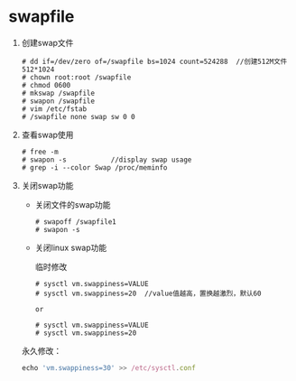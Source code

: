 # swapfile

1. 创建swap文件

	```
	# dd if=/dev/zero of=/swapfile bs=1024 count=524288  //创建512M文件 	512*1024
	# chown root:root /swapfile
	# chmod 0600
	# mkswap /swapfile
	# swapon /swapfile
	# vim /etc/fstab
	# /swapfile none swap sw 0 0
	```
2. 查看swap使用
	```
	# free -m
	# swapon -s           //display swap usage
	# grep -i --color Swap /proc/meminfo
	```
3. 关闭swap功能
	- 关闭文件的swap功能

	  ```
	  # swapoff /swapfile1
	  # swapon -s
	  ```
	- 关闭linux swap功能

	  临时修改
	  ```
	  # sysctl vm.swappiness=VALUE
	  # sysctl vm.swappiness=20  //value值越高，置换越激烈，默认60

	  or

	  # sysctl vm.swappiness=VALUE
	  # sysctl vm.swappiness=20
	  ```
     永久修改：

     ```js
     echo 'vm.swappiness=30' >> /etc/sysctl.conf
     ```